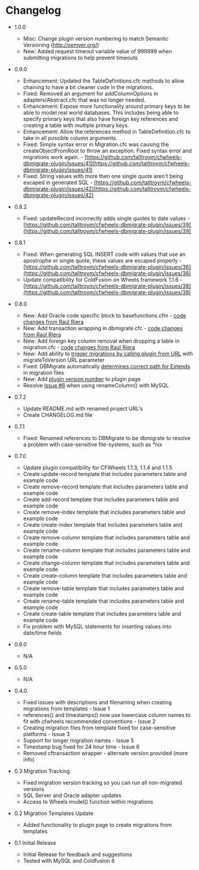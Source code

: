 # Changelog

* 1.0.0
  * Misc: Change plugin version numbering to match Semantic Versioning (http://semver.org/)
  * New: Added request timeout variable value of 999999 when submitting migrations to help prevent timeouts

* 0.9.0
  * Enhancement: Updated the TableDefinitions.cfc methods to allow chaining to have a bit cleaner code in the migrations.
  * Fixed: Removed an argument for addColumnOptions in adapters/Abstract.cfc that was no longer needed.
  * Enhancement: Expose more functionality around primary keys to be able to model real world databases. This includes being able to specify primary keys that also have foreign key references and creating a table with multiple primary keys.
  * Enhancement: Allow the references method in TableDefinition.cfc to take in all possible column arguments.
  * Fixed: Simple syntax error in Migration.cfc was causing the createObjectFromRoot to throw an exception. Fixed syntax error and migrations work again.  - [https://github.com/talltroym/cfwheels-dbmigrate-plugin/issues/41](https://github.com/talltroym/cfwheels-dbmigrate-plugin/issues/41)
  * Fixed: String values with more then one single quote aren't being escaped in generated SQL  - [https://github.com/talltroym/cfwheels-dbmigrate-plugin/issues/42](https://github.com/talltroym/cfwheels-dbmigrate-plugin/issues/42)

* 0.8.2
  * Fixed: updateRecord incorrectly adds single quotes to date values - [https://github.com/talltroym/cfwheels-dbmigrate-plugin/issues/39](https://github.com/talltroym/cfwheels-dbmigrate-plugin/issues/39)

* 0.8.1
  * Fixed: When generating SQL INSERT code with values that use an apostrophe or single quote, these values are escaped properly - [https://github.com/talltroym/cfwheels-dbmigrate-plugin/issues/36](https://github.com/talltroym/cfwheels-dbmigrate-plugin/issues/36)
  * Update compatibility for ColdFusion on Wheels framework 1.1.6 - [https://github.com/talltroym/cfwheels-dbmigrate-plugin/issues/38](https://github.com/talltroym/cfwheels-dbmigrate-plugin/issues/38)

* 0.8.0
  * New: Add Oracle code specific block to basefunctions.cfm - [code changes from Raúl Riera](https://github.com/talltroym/cfwheels-dbmigrate-plugin/issues/27)
  * New: Add transaction wrapping in dbmigrate.cfc - [code changes from Raúl Riera](https://github.com/talltroym/cfwheels-dbmigrate-plugin/issues/27)
  * New: Add foreign key column removal when dropping a table in migration.cfc - [code changes from Raúl Riera](https://github.com/talltroym/cfwheels-dbmigrate-plugin/issues/27)
  * New: Add ability to [trigger migrations by calling plugin from URL](https://github.com/talltroym/cfwheels-dbmigrate-plugin/issues/28) with migrateToVersion URL parameter
  * Fixed: DBMigrate automatically [determines correct path for Extends](https://github.com/talltroym/cfwheels-dbmigrate-plugin/issues/33) in migration files
  * New: Add [plugin version number](https://github.com/talltroym/cfwheels-dbmigrate-plugin/issues/31) to plugin page
  * Resolve [issue #6](https://github.com/talltroym/cfwheels-dbmigrate-plugin/issues/6) when using renameColumn() with MySQL
  
* 0.7.2
  * Update README.md with renamed project URL's
  * Create CHANGELOG.md file

* 0.7.1
  * Fixed: Renamed references to DBMigrate to be dbmigrate to resolve a problem with case-sensitive file-systems, such as *nix

* 0.7.0
  * Update plugin compatibility for CFWheels 1.1.3, 1.1.4 and 1.1.5
  * Create update-record template that includes parameters table and example code
  * Create remove-record template that includes parameters table and example code  
  * Create add-record template that includes parameters table and example code
  * Create remove-index template that includes parameters table and example code
  * Create create-index template that includes parameters table and example code
  * Create remove-column template that includes parameters table and example code
  * Create rename-column template that includes parameters table and example code
  * Create change-column template that includes parameters table and example code
  * Create create-column template that includes parameters table and example code
  * Create remove-table template that includes parameters table and example code
  * Create rename-table template that includes parameters table and example code
  * Create create-table template that includes parameters table and example code
  * Fix problem with MySQL statements for inserting values into date/time fields

* 0.6.0
  * N/A
  
* 0.5.0
  * N/A  
  
* 0.4.0
  * Fixed issues with descriptions and filenaming when creating migrations from templates - Issue 1
  * references() and timestamps() now use lowercase column names to fit with cfwheels recommended conventions - Issue 2
  * Creating migration files from template fixed for case-sensitive platforms - Issue 3
  * Support for longer migration names - Issue 5
  * Timestamp bug fixed for 24 hour time - Issue 6
  * Removed cftransaction wrapper - alternate version provided (more info)

* 0.3 Migration Tracking
  * Fixed migration version tracking so you can run all non-migrated versions
  * SQL Server and Oracle adapter updates
  * Access to Wheels model() function within migrations

* 0.2 Migration Templates Update
  * Added functionality to plugin page to create migrations from templates

* 0.1 Initial Release
  * Initial Release for feedback and suggestions
  * Tested with MySQL and Coldfusion 8
